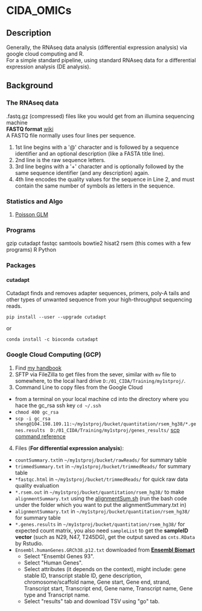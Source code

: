 # CIDA_OMICs
## Description
Generally, the RNAseq data analysis (differential expression analysis) via google cloud computing and R.  
For a simple standard pipeline, using standard RNAseq data for a differential expression analysis (DE analysis). 
## Background
### The RNAseq data
 .fastq.gz (compressed) files like you would get from an illumina sequencing machine  
**FASTQ format** [wiki](https://en.wikipedia.org/wiki/FASTQ_format)  
A FASTQ file normally uses four lines per sequence.
1. 1st line begins with a '@' character and is followed by a sequence identifier and an optional description (like a FASTA title line).
2. 2nd line is the raw sequence letters.
3. 3rd line begins with a '+' character and is optionally followed by the same sequence identifier (and any description) again.
4. 4th line encodes the quality values for the sequence in Line 2, and must contain the same number of symbols as letters in the sequence.
### Statistics and Algo
1. [Poisson GLM](https://github.com/Guannan-Shen/CIDA_OMICs/blob/master/Poisson%20GLM.md)
### Programs
gzip cutadapt fastqc samtools bowtie2 hisat2 rsem (this comes with a few programs) R Python

### Packages 
#### cutadapt
Cutadapt finds and removes adapter sequences, primers, poly-A tails and other types of unwanted sequence from your high-throughput sequencing reads.
  
    pip install --user --upgrade cutadapt
or 
    
    conda install -c bioconda cutadapt
### Google Cloud Computing  (GCP)
1. Find [my handbook](https://github.com/Guannan-Shen/Tutorial/tree/R/Google_Cloud)
2. SFTP via FileZilla to get files from the sever, similar with `mv` file to somewhere, to the local hard drive `D:/01_CIDA/Training/my1stproj/`.
3. Command Line to copy files from the Google Cloud
  * from a terminal on your local machine cd into the directory where you hace the gc_rsa ssh key `cd ~/.ssh`
  * `chmod 400 gc_rsa`
  * `scp -i gc_rsa sheng@104.198.109.11:~/my1stproj/bucket/quantitation/rsem_hg38/*.genes.results  D:/01_CIDA/Training/my1stproj/genes_results/` [scp command reference](https://www.garron.me/en/articles/scp.html)
4. Files (**For differential expression analysis**):  
  * `countSummary.txt`in `~/my1stproj/bucket/rawReads/` for summary table
  * `trimmedSummary.txt` in `~/my1stproj/bucket/trimmedReads/` for summary table 
  * `*fastqc.html` in `~/my1stproj/bucket/trimmedReads/` for quick raw data quality evaluation
  * `*.rsem.out` in `~/my1stproj/bucket/quantitation/rsem_hg38/` to make `alignmentSummary.txt` using the [alignmentSum.sh](https://github.com/Guannan-Shen/Tutorial/blob/R/Linux_Bash/alignmentSum.sh) (run the bash code under the folder which you want to put the alignmentSummary.txt in)
  * `alignmentSummary.txt` in `~/my1stproj/bucket/quantitation/rsem_hg38/` for summary table
  * `*.genes.results` in `~/my1stproj/bucket/quantitation/rsem_hg38/` for expected count matrix, you also need `sampleList` to get the **sampleID vector** (such as N29, N47, T245DG), get the output saved as `cnts.RData` by Rstudio. 
  * `Ensembl.humanGenes.GRCh38.p12.txt` downloaded from **[Ensembl Biomart](http://uswest.ensembl.org/biomart/martview/e2d9a3812e652144df2bde5ec222c02b)**
    * Select "Ensembl Genes 93".
    * Select "Human Genes".
    * Select attributes (it depends on the context), might include: gene stable ID, transcript stable ID, gene description, chromosome/scaffold name, Gene start, Gene end, strand, Transcript start, Transcript end, Gene name, Transcript name, Gene type and Transcript name. 
    * Select "results" tab and download TSV using "go" tab.
